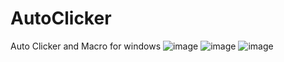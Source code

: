 # AutoClicker
Auto Clicker and Macro for windows
![image](https://user-images.githubusercontent.com/80000135/227387081-a0f35799-2859-42b5-9baa-0c95d5919a6e.png)
![image](https://user-images.githubusercontent.com/80000135/227387127-d3acff3a-96e1-4c30-8c32-c6463939693a.png)
![image](https://user-images.githubusercontent.com/80000135/227387144-d7c1d16c-8712-4c80-b307-56371fa89261.png)
